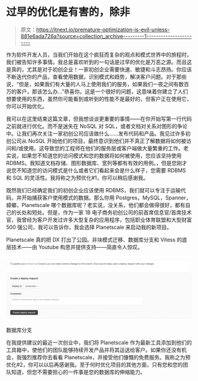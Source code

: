 # 过早的优化是有害的，除非

> 原文：<https://itnext.io/premature-optimization-is-evil-unless-881e6ada726a?source=collection_archive---------1----------------------->

作为软件开发人员，当我们开始在这个疯狂而复杂的观点和模式世界中的旅程时，我们被告知许多事情。我总是喜欢听到的一句话是过早的优化是万恶之源。而且这是真的，尤其是对于初创企业！一家初创企业需要快速、敏捷和斗志昂扬。你应该不断迭代你的产品，查看使用数据，识别模式和趋势，解决客户问题。对于那些说，“但是，如果我们有大量的人马上使用我们的服务，如果我们一夜之间有数百万的客户，那该怎么办…”恭喜你。这是一个很好的问题，这意味着你建立了人们想要使用的东西，虽然你可能看到或听到的性能不是最好的，但客户正在使用它，你可以开始优化。

我可以在这里结束这篇文章，但我想谈谈更重要的事情——在你开始写第一行代码之前就进行优化。而不是迷失在 NoSQL 对 SQL，或者文档对关系对图形的争论中。让我们再次关注一家初创公司应该做什么……发布代码和产品。我见过许多初创公司从 NoSQL 开始他们的项目，最终意识到他们并不真正了解数据将如何被访问和/或使用。这导致您的工程师在他们的服务层或客户端做大量繁重的工作。老实说，如果您不知道您的访问模式和您的数据将如何被使用，您应该坚持使用 RDBMS。我知道文档存储、图形数据库、宽列等都有有效的用例。，但是您刚才说您不知道您的访问模式是什么或者它们看起来会是什么样子，您需要 RDBMS 和 SQL 的灵活性。我将称之为预优化#1，你可以稍后感谢我。

既然我们已经确定我们的初创企业应该使用 RDBMS，我们就可以专注于运输代码，并开始捕获客户使用模式的数据。那么你用 Postgres，MySQL，Spanner，蟑螂，Planetscale 哪个数据库呢？老实说，没关系，他们都会做得很好，都有自己的长处和短处。但是，作为一家 1B 电子商务初创公司的前首席信息官/首席技术官，我曾经为客户开发过许多大型复杂的应用程序，包括职业体育联盟和大型财富 500 强公司，我可以告诉你，我会选择 Planetscale 来启动我的新项目。

Planetscale 真的把 DX 打出了公园。非块模式迁移、数据库分支和 Vitess 的底层技术——由 Youtube 构思并提供支持——简直令人惊叹。

![](img/d7caac4bf35b0a22c114b79655c2e2ee.png)

数据库分支

在我提供建议的最近一次创业中，我们将 Planetscale 作为最新工具添加到他们的工具箱中，使他们的团队能够持续开发产品并将其运送给客户。如果你还没有机会，我强烈推荐你去看看 Planetscale，并接受他们慷慨的免费服务。我称之为预优化#2，你可以以后再感谢我。至于何时优化项目的其他方面，只有您和您的团队知道，但您不需要担心的一件事是您的数据库的伸缩能力。